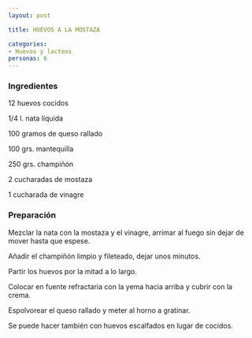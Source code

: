 ```yaml
---
layout: post

title: HUEVOS A LA MOSTAZA

categories:
- Huevos y lacteos
personas: 6 
---
```

<h3>Ingredientes</h3>
12 huevos cocidos

1/4 l. nata líquida

100 gramos de queso rallado

100 grs. mantequilla

250 grs. champiñón

2 cucharadas de mostaza

1 cucharada de vinagre

<h3>Preparación</h3>
Mezclar la nata con la mostaza y el vinagre, arrimar al fuego sin dejar de mover hasta que espese.

Añadir el champiñón limpio y fileteado, dejar unos minutos.

Partir los huevos por la mitad a lo largo.

Colocar en fuente refractaria con la yema hacia arriba y cubrir con la crema.

Espolvorear el queso rallado y meter al horno a gratinar.

Se puede hacer también con huevos escalfados en lugar de cocidos.